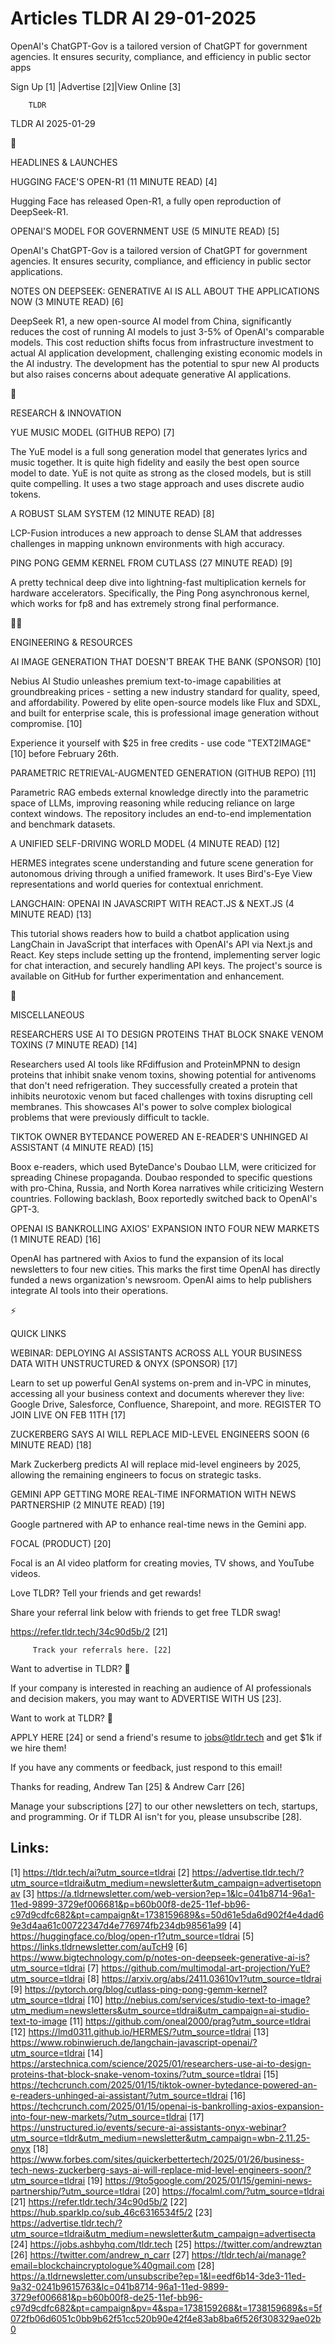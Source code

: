 # Articles TLDR AI 29-01-2025

OpenAI's ChatGPT-Gov is a tailored version of ChatGPT for government
agencies. It ensures security, compliance, and efficiency in public
sector
apps ‌ ‌ ‌ ‌ ‌ ‌ ‌ ‌ ‌ ‌ ‌ ‌ ‌ ‌ ‌ ‌ ‌ ‌ ‌ ‌ ‌ ‌ ‌ ‌ ‌ ‌  ‌ ‌ ‌ ‌ ‌ ‌ ‌ ‌ ‌ ‌ ‌ ‌ ‌ ‌ ‌ ‌ ‌ ‌ ‌ ‌ ‌ ‌ ‌ ‌ ‌ ‌ 


 Sign Up [1] |Advertise [2]|View Online [3] 

		TLDR 

TLDR AI 2025-01-29

🚀 

HEADLINES & LAUNCHES

 HUGGING FACE'S OPEN-R1 (11 MINUTE READ) [4] 

 Hugging Face has released Open-R1, a fully open reproduction of
DeepSeek-R1. 

 OPENAI'S MODEL FOR GOVERNMENT USE (5 MINUTE READ) [5] 

 OpenAI's ChatGPT-Gov is a tailored version of ChatGPT for government
agencies. It ensures security, compliance, and efficiency in public
sector applications. 

 NOTES ON DEEPSEEK: GENERATIVE AI IS ALL ABOUT THE APPLICATIONS NOW (3
MINUTE READ) [6] 

 DeepSeek R1, a new open-source AI model from China, significantly
reduces the cost of running AI models to just 3-5% of OpenAI's
comparable models. This cost reduction shifts focus from
infrastructure investment to actual AI application development,
challenging existing economic models in the AI industry. The
development has the potential to spur new AI products but also raises
concerns about adequate generative AI applications. 

🧠 

RESEARCH & INNOVATION

 YUE MUSIC MODEL (GITHUB REPO) [7] 

 The YuE model is a full song generation model that generates lyrics
and music together. It is quite high fidelity and easily the best open
source model to date. YuE is not quite as strong as the closed models,
but is still quite compelling. It uses a two stage approach and uses
discrete audio tokens. 

 A ROBUST SLAM SYSTEM (12 MINUTE READ) [8] 

 LCP-Fusion introduces a new approach to dense SLAM that addresses
challenges in mapping unknown environments with high accuracy. 

 PING PONG GEMM KERNEL FROM CUTLASS (27 MINUTE READ) [9] 

 A pretty technical deep dive into lightning-fast multiplication
kernels for hardware accelerators. Specifically, the Ping Pong
asynchronous kernel, which works for fp8 and has extremely strong
final performance. 

🧑‍💻 

ENGINEERING & RESOURCES

 AI IMAGE GENERATION THAT DOESN'T BREAK THE BANK (SPONSOR) [10] 

 Nebius AI Studio unleashes premium text-to-image capabilities at
groundbreaking prices - setting a new industry standard for quality,
speed, and affordability. Powered by elite open-source models like
Flux and SDXL, and built for enterprise scale, this is professional
image generation without compromise. [10]

Experience it yourself with $25 in free credits - use code
"TEXT2IMAGE" [10] before February 26th.

 PARAMETRIC RETRIEVAL-AUGMENTED GENERATION (GITHUB REPO) [11] 

 Parametric RAG embeds external knowledge directly into the parametric
space of LLMs, improving reasoning while reducing reliance on large
context windows. The repository includes an end-to-end implementation
and benchmark datasets. 

 A UNIFIED SELF-DRIVING WORLD MODEL (4 MINUTE READ) [12] 

 HERMES integrates scene understanding and future scene generation for
autonomous driving through a unified framework. It uses Bird's-Eye
View representations and world queries for contextual enrichment. 

 LANGCHAIN: OPENAI IN JAVASCRIPT WITH REACT.JS & NEXT.JS (4 MINUTE
READ) [13] 

 This tutorial shows readers how to build a chatbot application using
LangChain in JavaScript that interfaces with OpenAI's API via Next.js
and React. Key steps include setting up the frontend, implementing
server logic for chat interaction, and securely handling API keys. The
project's source is available on GitHub for further experimentation
and enhancement. 

🎁 

MISCELLANEOUS

 RESEARCHERS USE AI TO DESIGN PROTEINS THAT BLOCK SNAKE VENOM TOXINS
(7 MINUTE READ) [14] 

 Researchers used AI tools like RFdiffusion and ProteinMPNN to design
proteins that inhibit snake venom toxins, showing potential for
antivenoms that don't need refrigeration. They successfully created a
protein that inhibits neurotoxic venom but faced challenges with
toxins disrupting cell membranes. This showcases AI's power to solve
complex biological problems that were previously difficult to tackle. 

 TIKTOK OWNER BYTEDANCE POWERED AN E-READER'S UNHINGED AI ASSISTANT (4
MINUTE READ) [15] 

 Boox e-readers, which used ByteDance's Doubao LLM, were criticized
for spreading Chinese propaganda. Doubao responded to specific
questions with pro-China, Russia, and North Korea narratives while
criticizing Western countries. Following backlash, Boox reportedly
switched back to OpenAI's GPT-3. 

 OPENAI IS BANKROLLING AXIOS' EXPANSION INTO FOUR NEW MARKETS (1
MINUTE READ) [16] 

 OpenAI has partnered with Axios to fund the expansion of its local
newsletters to four new cities. This marks the first time OpenAI has
directly funded a news organization's newsroom. OpenAI aims to help
publishers integrate AI tools into their operations. 

⚡ 

QUICK LINKS

 WEBINAR: DEPLOYING AI ASSISTANTS ACROSS ALL YOUR BUSINESS DATA WITH
UNSTRUCTURED & ONYX (SPONSOR) [17] 

 Learn to set up powerful GenAI systems on-prem and in-VPC in minutes,
accessing all your business context and documents wherever they live:
Google Drive, Salesforce, Confluence, Sharepoint, and more. REGISTER
TO JOIN LIVE ON FEB 11TH [17] 

 ZUCKERBERG SAYS AI WILL REPLACE MID-LEVEL ENGINEERS SOON (6 MINUTE
READ) [18] 

 Mark Zuckerberg predicts AI will replace mid-level engineers by 2025,
allowing the remaining engineers to focus on strategic tasks. 

 GEMINI APP GETTING MORE REAL-TIME INFORMATION WITH NEWS PARTNERSHIP
(2 MINUTE READ) [19] 

 Google partnered with AP to enhance real-time news in the Gemini app.


 FOCAL (PRODUCT) [20] 

 Focal is an AI video platform for creating movies, TV shows, and
YouTube videos. 

Love TLDR? Tell your friends and get rewards!

 Share your referral link below with friends to get free TLDR swag! 

 https://refer.tldr.tech/34c90d5b/2 [21] 

		 Track your referrals here. [22] 

Want to advertise in TLDR? 📰

 If your company is interested in reaching an audience of AI
professionals and decision makers, you may want to ADVERTISE WITH US
[23]. 

Want to work at TLDR? 💼

 APPLY HERE [24] or send a friend's resume to jobs@tldr.tech and get
$1k if we hire them! 

 If you have any comments or feedback, just respond to this email! 

Thanks for reading, 
Andrew Tan [25] & Andrew Carr [26] 

 Manage your subscriptions [27] to our other newsletters on tech,
startups, and programming. Or if TLDR AI isn't for you, please
unsubscribe [28]. 

 

Links:
------
[1] https://tldr.tech/ai?utm_source=tldrai
[2] https://advertise.tldr.tech/?utm_source=tldrai&utm_medium=newsletter&utm_campaign=advertisetopnav
[3] https://a.tldrnewsletter.com/web-version?ep=1&lc=041b8714-96a1-11ed-9899-3729ef006681&p=b60b00f8-de25-11ef-bb96-c97d9cdfc682&pt=campaign&t=1738159689&s=50d61e5da6d902f4e4dad69e3d4aa61c00722347d4e776974fb234db98561a99
[4] https://huggingface.co/blog/open-r1?utm_source=tldrai
[5] https://links.tldrnewsletter.com/auTcH9
[6] https://www.bigtechnology.com/p/notes-on-deepseek-generative-ai-is?utm_source=tldrai
[7] https://github.com/multimodal-art-projection/YuE?utm_source=tldrai
[8] https://arxiv.org/abs/2411.03610v1?utm_source=tldrai
[9] https://pytorch.org/blog/cutlass-ping-pong-gemm-kernel?utm_source=tldrai
[10] http://nebius.com/services/studio-text-to-image?utm_medium=newsletters&utm_source=tldrai&utm_campaign=ai-studio-text-to-image
[11] https://github.com/oneal2000/prag?utm_source=tldrai
[12] https://lmd0311.github.io/HERMES/?utm_source=tldrai
[13] https://www.robinwieruch.de/langchain-javascript-openai/?utm_source=tldrai
[14] https://arstechnica.com/science/2025/01/researchers-use-ai-to-design-proteins-that-block-snake-venom-toxins/?utm_source=tldrai
[15] https://techcrunch.com/2025/01/15/tiktok-owner-bytedance-powered-an-e-readers-unhinged-ai-assistant/?utm_source=tldrai
[16] https://techcrunch.com/2025/01/15/openai-is-bankrolling-axios-expansion-into-four-new-markets/?utm_source=tldrai
[17] https://unstructured.io/events/secure-ai-assistants-onyx-webinar?utm_source=tldr&utm_medium=newsletter&utm_campaign=wbn-2.11.25-onyx
[18] https://www.forbes.com/sites/quickerbettertech/2025/01/26/business-tech-news-zuckerberg-says-ai-will-replace-mid-level-engineers-soon/?utm_source=tldrai
[19] https://9to5google.com/2025/01/15/gemini-news-partnership/?utm_source=tldrai
[20] https://focalml.com/?utm_source=tldrai
[21] https://refer.tldr.tech/34c90d5b/2
[22] https://hub.sparklp.co/sub_46c6316534f5/2
[23] https://advertise.tldr.tech/?utm_source=tldrai&utm_medium=newsletter&utm_campaign=advertisecta
[24] https://jobs.ashbyhq.com/tldr.tech
[25] https://twitter.com/andrewztan
[26] https://twitter.com/andrew_n_carr
[27] https://tldr.tech/ai/manage?email=blockchaincryptologue%40gmail.com
[28] https://a.tldrnewsletter.com/unsubscribe?ep=1&l=eedf6b14-3de3-11ed-9a32-0241b9615763&lc=041b8714-96a1-11ed-9899-3729ef006681&p=b60b00f8-de25-11ef-bb96-c97d9cdfc682&pt=campaign&pv=4&spa=1738159268&t=1738159689&s=5f072fb06d6051c0bb9b62f51cc520b90e42f4e83ab8ba6f526f308329ae02b0